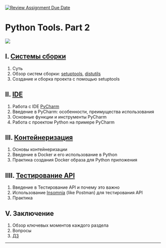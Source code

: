 [![Review Assignment Due Date](https://classroom.github.com/assets/deadline-readme-button-24ddc0f5d75046c5622901739e7c5dd533143b0c8e959d652212380cedb1ea36.svg)](https://classroom.github.com/a/RXF8Hi8J)
# Python Tools. Part 2

![][img]

## I. [Системы сборки][assembly_systems]

1. Суть
2. Обзор систем сборки: [setuptools][setuptools], [distutils][distutils]
3. Создание и сборка проекта с помощью setuptools

## II. [IDE][ide]

1. Работа с IDE [PyCharm][pycharm]
2. Введение в PyCharm: особенности, преимущества использования
3. Основные функции и инструменты PyCharm
4. Работа с проектом Python на примере PyCharm

## III. [Контейнеризация][docker]

1. Основы контейнеризации
2. Введение в Docker и его использование в Python
3. Практика создания Docker образа для Python приложения

## IIII. [Тестирование API][api]

1. Введение в Тестирование API и почему это важно
2. Использование [Insomnia][insomnia] (like Postman) для тестирования API
3. Практика

## V. Заключение

1. Обзор ключевых моментов каждого раздела
2. Вопросы
3. [ДЗ][homework]

---

[img]: assets/img/img.png

[assembly_systems]: assets/materials/assembly_systems.md "системы сборки"

[setuptools]: https://setuptools.pypa.io/en/latest/ "setuptools"

[distutils]: https://docs.python.org/3/library/distutils.html "distutils"

[ide]: assets/materials/ide.md "PyCharm"

[pycharm]: https://www.jetbrains.com/pycharm/ "PyCharm"

[docker]: assets/materials/docker.md "Docker"

[api]: assets/materials/api.md "API"

[insomnia]: https://docs.insomnia.rest/insomnia/get-started "Insomnia"

[homework]: assets/materials/homework.md "homework"
